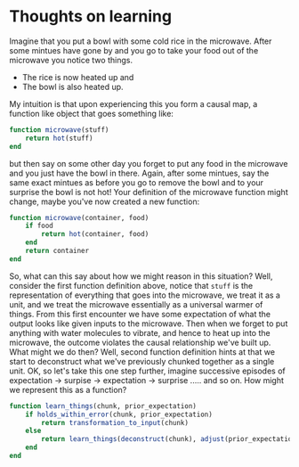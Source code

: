 # Thoughts on learning

Imagine that you put a bowl with some cold rice in the microwave. After some mintues have gone by and you go to take your food out of the microwave you notice two things. 

  * The rice is now heated up and 
  * The bowl is also heated up. 
  
My intuition is that upon experiencing this you form a causal map, a function like object that goes something like: 

```julia
function microwave(stuff) 
    return hot(stuff)
end
```

but then say on some other day you forget to put any food in the microwave and you just have the bowl in there. Again, after some mintues, say the same exact mintues as before you go to remove the bowl and to your surprise the bowl is not hot! Your definition of the microwave function might change, maybe you've now created a new function:

```julia
function microwave(container, food)
    if food
        return hot(container, food)
    end
    return container
end
```

So, what can this say about how we might reason in this situation? Well, consider the first function definition above, notice that `stuff` is the representation of everything that goes into the microwave, we treat it as a unit, and we treat the microwave essentially as a universal warmer of things. From this first encounter we have some expectation of what the output looks like given inputs to the microwave. Then when we forget to put anything with water molecules to vibrate, and hence to heat up into the microwave, the outcome violates the causal relationship we've built up. What might we do then? Well, second function definition hints at that we start to deconstruct what we've previously chunked together as a single unit. OK, so let's take this one step further, imagine successive episodes of expectation -> surpise -> expectation -> surprise ..... and so on. How might we represent this as a function? 

```julia
function learn_things(chunk, prior_expectation)
    if holds_within_error(chunk, prior_expectation)
        return transformation_to_input(chunk)
    else
        return learn_things(deconstruct(chunk), adjust(prior_expectation))
    end
end
```
